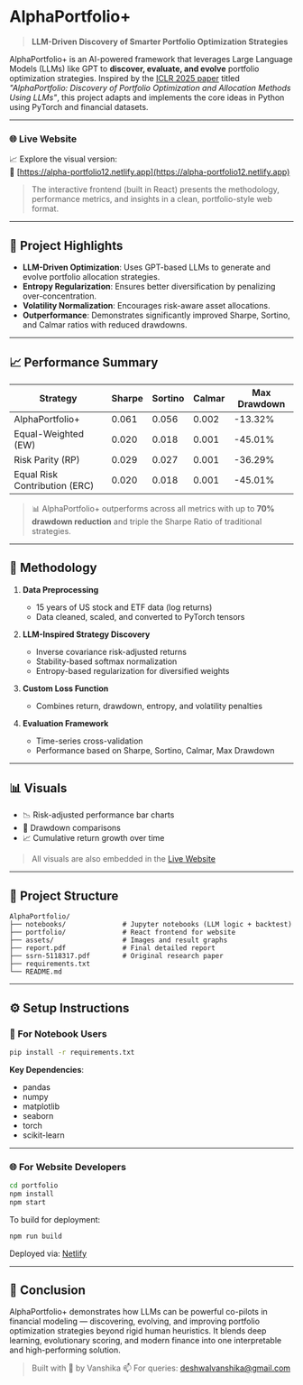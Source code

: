 # AlphaPortfolio+

> **LLM-Driven Discovery of Smarter Portfolio Optimization Strategies**

AlphaPortfolio+ is an AI-powered framework that leverages Large Language Models (LLMs) like GPT to **discover, evaluate, and evolve** portfolio optimization strategies. Inspired by the [ICLR 2025 paper](file:///C:/Users/vansh/OneDrive/Desktop/AlphaPortfolio+/ssrn-5118317.pdf) titled *"AlphaPortfolio: Discovery of Portfolio Optimization and Allocation Methods Using LLMs"*, this project adapts and implements the core ideas in Python using PyTorch and financial datasets.

---

### 🌐 Live Website  
📈 Explore the visual version:  
🔗 [https://alpha-portfolio12.netlify.app](https://alpha-portfolio12.netlify.app)

> The interactive frontend (built in React) presents the methodology, performance metrics, and insights in a clean, portfolio-style web format.

---

## 🚀 Project Highlights

- **LLM-Driven Optimization**: Uses GPT-based LLMs to generate and evolve portfolio allocation strategies.
- **Entropy Regularization**: Ensures better diversification by penalizing over-concentration.
- **Volatility Normalization**: Encourages risk-aware asset allocations.
- **Outperformance**: Demonstrates significantly improved Sharpe, Sortino, and Calmar ratios with reduced drawdowns.

---

## 📈 Performance Summary

| Strategy              | Sharpe | Sortino | Calmar | Max Drawdown |
|-----------------------|--------|---------|--------|---------------|
| AlphaPortfolio+       | 0.061  | 0.056   | 0.002  | -13.32%       |
| Equal-Weighted (EW)   | 0.020  | 0.018   | 0.001  | -45.01%       |
| Risk Parity (RP)      | 0.029  | 0.027   | 0.001  | -36.29%       |
| Equal Risk Contribution (ERC) | 0.020  | 0.018   | 0.001  | -45.01%       |

> 📊 AlphaPortfolio+ outperforms across all metrics with up to **70% drawdown reduction** and triple the Sharpe Ratio of traditional strategies.

---

## 🧠 Methodology

1. **Data Preprocessing**
   - 15 years of US stock and ETF data (log returns)
   - Data cleaned, scaled, and converted to PyTorch tensors

2. **LLM-Inspired Strategy Discovery**
   - Inverse covariance risk-adjusted returns
   - Stability-based softmax normalization
   - Entropy-based regularization for diversified weights

3. **Custom Loss Function**
   - Combines return, drawdown, entropy, and volatility penalties

4. **Evaluation Framework**
   - Time-series cross-validation
   - Performance based on Sharpe, Sortino, Calmar, Max Drawdown

---

## 📊 Visuals

- 📉 Risk-adjusted performance bar charts
- 🔻 Drawdown comparisons
- 📈 Cumulative return growth over time

> All visuals are also embedded in the [Live Website](https://alpha-portfolio12.netlify.app)

---

## 📁 Project Structure

```
AlphaPortfolio/
├── notebooks/              # Jupyter notebooks (LLM logic + backtest)
├── portfolio/              # React frontend for website
├── assets/                 # Images and result graphs
├── report.pdf              # Final detailed report
├── ssrn-5118317.pdf        # Original research paper
├── requirements.txt
└── README.md
```

---

## ⚙️ Setup Instructions

### 🔬 For Notebook Users

```bash
pip install -r requirements.txt
```

**Key Dependencies**:
- pandas
- numpy
- matplotlib
- seaborn
- torch
- scikit-learn

---

### 🌐 For Website Developers

```bash
cd portfolio
npm install
npm start
```

To build for deployment:
```bash
npm run build
```

Deployed via: [Netlify](https://www.netlify.com)

---

## 📌 Conclusion

AlphaPortfolio+ demonstrates how LLMs can be powerful co-pilots in financial modeling — discovering, evolving, and improving portfolio optimization strategies beyond rigid human heuristics. It blends deep learning, evolutionary scoring, and modern finance into one interpretable and high-performing solution.

> Built with 💙 by Vanshika 
> 📫 For queries: deshwalvanshika@gmail.com
